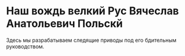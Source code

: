 # Наш вождь велкий Рус Вячеслав Анатольевич Польскй

Здесь мы разрабатываем следящие приводы под его бдительным руководством.
